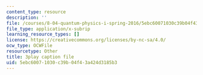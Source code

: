 ```yaml
---
content_type: resource
description: ''
file: /courses/8-04-quantum-physics-i-spring-2016/5ebc60071030c39b04f43a424d3185b3_GyukKStk6Ls.srt
file_type: application/x-subrip
learning_resource_types: []
license: https://creativecommons.org/licenses/by-nc-sa/4.0/
ocw_type: OCWFile
resourcetype: Other
title: 3play caption file
uid: 5ebc6007-1030-c39b-04f4-3a424d3185b3
---
```

